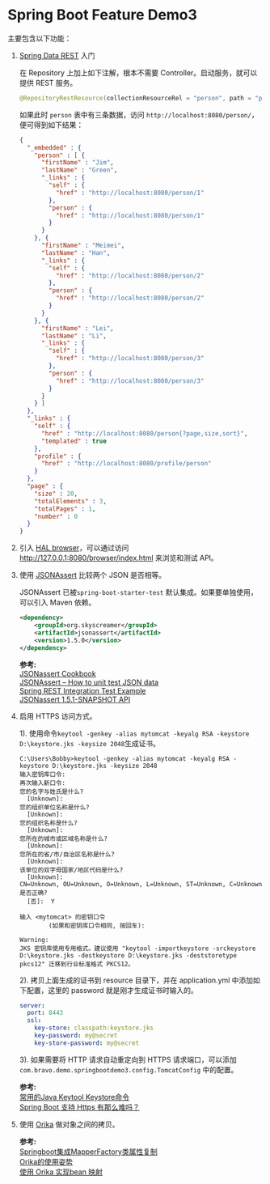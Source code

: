 # Spring Boot Feature Demo3

主要包含以下功能：

1. [Spring Data REST](https://spring.io/projects/spring-data-rest) 入门

    在 Repository 上加上如下注解，根本不需要 Controller。启动服务，就可以提供 REST 服务。
    
    ```java
    @RepositoryRestResource(collectionResourceRel = "person", path = "person")
    ```
    
    如果此时 `person` 表中有三条数据，访问 `http://localhost:8080/person/`，便可得到如下结果：
    
    ```json
    {
      "_embedded" : {
        "person" : [ {
          "firstName" : "Jim",
          "lastName" : "Green",
          "_links" : {
            "self" : {
              "href" : "http://localhost:8080/person/1"
            },
            "person" : {
              "href" : "http://localhost:8080/person/1"
            }
          }
        }, {
          "firstName" : "Meimei",
          "lastName" : "Han",
          "_links" : {
            "self" : {
              "href" : "http://localhost:8080/person/2"
            },
            "person" : {
              "href" : "http://localhost:8080/person/2"
            }
          }
        }, {
          "firstName" : "Lei",
          "lastName" : "Li",
          "_links" : {
            "self" : {
              "href" : "http://localhost:8080/person/3"
            },
            "person" : {
              "href" : "http://localhost:8080/person/3"
            }
          }
        } ]
      },
      "_links" : {
        "self" : {
          "href" : "http://localhost:8080/person{?page,size,sort}",
          "templated" : true
        },
        "profile" : {
          "href" : "http://localhost:8080/profile/person"
        }
      },
      "page" : {
        "size" : 20,
        "totalElements" : 3,
        "totalPages" : 1,
        "number" : 0
      }
    }
    ```
2. 引入 [HAL browser](https://github.com/mikekelly/hal-browser)，可以通过访问 http://127.0.0.1:8080/browser/index.html 来浏览和测试 API。

3. 使用 [JSONAssert](https://github.com/skyscreamer/JSONassert) 比较两个 JSON 是否相等。

    JSONAssert 已被`spring-boot-starter-test` 默认集成。如果要单独使用，可以引入 Maven 依赖。
    ```xml
    <dependency>
        <groupId>org.skyscreamer</groupId>
        <artifactId>jsonassert</artifactId>
        <version>1.5.0</version>
    </dependency>
    ```
    
    **参考:**  
    [JSONassert Cookbook](http://jsonassert.skyscreamer.org/cookbook.html)  
    [JSONAssert – How to unit test JSON data](https://www.mkyong.com/java/jsonassert-how-to-unit-test-json-data/)  
    [Spring REST Integration Test Example](https://www.mkyong.com/spring-boot/spring-rest-integration-test-example/)  
    [JSONassert 1.5.1-SNAPSHOT API](http://jsonassert.skyscreamer.org/apidocs/index.html)
    
4. 启用 HTTPS 访问方式。
    
    1). 使用命令`keytool -genkey -alias mytomcat -keyalg RSA -keystore D:\keystore.jks -keysize 2048`生成证书。

    ```text
    C:\Users\Bobby>keytool -genkey -alias mytomcat -keyalg RSA -keystore D:\keystore.jks -keysize 2048
    输入密钥库口令:
    再次输入新口令:
    您的名字与姓氏是什么?
      [Unknown]:
    您的组织单位名称是什么?
      [Unknown]:
    您的组织名称是什么?
      [Unknown]:
    您所在的城市或区域名称是什么?
      [Unknown]:
    您所在的省/市/自治区名称是什么?
      [Unknown]:
    该单位的双字母国家/地区代码是什么?
      [Unknown]:
    CN=Unknown, OU=Unknown, O=Unknown, L=Unknown, ST=Unknown, C=Unknown是否正确?
      [否]:  Y
    
    输入 <mytomcat> 的密钥口令
            (如果和密钥库口令相同, 按回车):
    
    Warning:
    JKS 密钥库使用专用格式。建议使用 "keytool -importkeystore -srckeystore D:\keystore.jks -destkeystore D:\keystore.jks -deststoretype pkcs12" 迁移到行业标准格式 PKCS12。
    ```
    
    2). 拷贝上面生成的证书到 resource 目录下，并在 application.yml 中添加如下配置，这里的 password 就是刚才生成证书时输入的。
    
    ```yaml
    server:
      port: 8443
      ssl:
        key-store: classpath:keystore.jks
        key-password: my@secret
        key-store-password: my@secret
    ```
    
    3). 如果需要将 HTTP 请求自动重定向到 HTTPS 请求端口，可以添加 `com.bravo.demo.springbootdemo3.config.TomcatConfig` 中的配置。
    
    **参考:**  
    [常用的Java Keytool Keystore命令](https://csr.chinassl.net/keytool-commands.html)  
    [Spring Boot 支持 Https 有那么难吗？](https://segmentfault.com/a/1190000020052375)  
    
5. 使用 [Orika](https://github.com/orika-mapper/orika) 做对象之间的拷贝。 
    
    **参考:**  
    [Springboot集成MapperFactory类属性复制](http://www.voidcn.com/article/p-qvpvridt-hh.html)  
    [Orika的使用姿势](https://www.jianshu.com/p/271cf6976a3d)  
    [使用 Orika 实现bean 映射](https://blog.csdn.net/neweastsun/article/details/80559868)
    